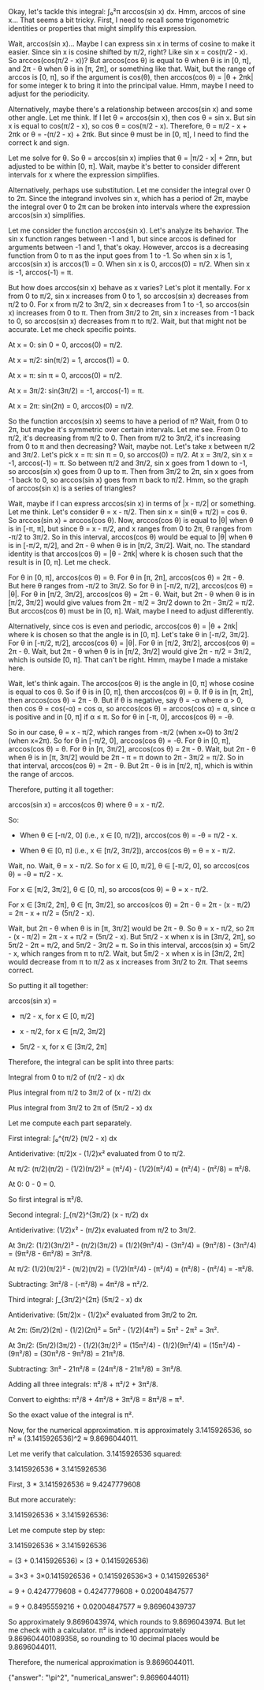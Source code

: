 <think>
Okay, let's tackle this integral: ∫₀²π arccos(sin x) dx. Hmm, arccos of sine x... That seems a bit tricky. First, I need to recall some trigonometric identities or properties that might simplify this expression.

Wait, arccos(sin x)... Maybe I can express sin x in terms of cosine to make it easier. Since sin x is cosine shifted by π/2, right? Like sin x = cos(π/2 - x). So arccos(cos(π/2 - x))? But arccos(cos θ) is equal to θ when θ is in [0, π], and 2π - θ when θ is in [π, 2π], or something like that. Wait, but the range of arccos is [0, π], so if the argument is cos(θ), then arccos(cos θ) = |θ + 2πk| for some integer k to bring it into the principal value. Hmm, maybe I need to adjust for the periodicity.

Alternatively, maybe there's a relationship between arccos(sin x) and some other angle. Let me think. If I let θ = arccos(sin x), then cos θ = sin x. But sin x is equal to cos(π/2 - x), so cos θ = cos(π/2 - x). Therefore, θ = π/2 - x + 2πk or θ = -(π/2 - x) + 2πk. But since θ must be in [0, π], I need to find the correct k and sign.

Let me solve for θ. So θ = arccos(sin x) implies that θ = |π/2 - x| + 2πn, but adjusted to be within [0, π]. Wait, maybe it's better to consider different intervals for x where the expression simplifies.

Alternatively, perhaps use substitution. Let me consider the integral over 0 to 2π. Since the integrand involves sin x, which has a period of 2π, maybe the integral over 0 to 2π can be broken into intervals where the expression arccos(sin x) simplifies.

Let me consider the function arccos(sin x). Let's analyze its behavior. The sin x function ranges between -1 and 1, but since arccos is defined for arguments between -1 and 1, that's okay. However, arccos is a decreasing function from 0 to π as the input goes from 1 to -1. So when sin x is 1, arccos(sin x) is arccos(1) = 0. When sin x is 0, arccos(0) = π/2. When sin x is -1, arccos(-1) = π.

But how does arccos(sin x) behave as x varies? Let's plot it mentally. For x from 0 to π/2, sin x increases from 0 to 1, so arccos(sin x) decreases from π/2 to 0. For x from π/2 to 3π/2, sin x decreases from 1 to -1, so arccos(sin x) increases from 0 to π. Then from 3π/2 to 2π, sin x increases from -1 back to 0, so arccos(sin x) decreases from π to π/2. Wait, but that might not be accurate. Let me check specific points.

At x = 0: sin 0 = 0, arccos(0) = π/2.

At x = π/2: sin(π/2) = 1, arccos(1) = 0.

At x = π: sin π = 0, arccos(0) = π/2.

At x = 3π/2: sin(3π/2) = -1, arccos(-1) = π.

At x = 2π: sin(2π) = 0, arccos(0) = π/2.

So the function arccos(sin x) seems to have a period of π? Wait, from 0 to 2π, but maybe it's symmetric over certain intervals. Let me see. From 0 to π/2, it's decreasing from π/2 to 0. Then from π/2 to 3π/2, it's increasing from 0 to π and then decreasing? Wait, maybe not. Let's take x between π/2 and 3π/2. Let's pick x = π: sin π = 0, so arccos(0) = π/2. At x = 3π/2, sin x = -1, arccos(-1) = π. So between π/2 and 3π/2, sin x goes from 1 down to -1, so arccos(sin x) goes from 0 up to π. Then from 3π/2 to 2π, sin x goes from -1 back to 0, so arccos(sin x) goes from π back to π/2. Hmm, so the graph of arccos(sin x) is a series of triangles?

Wait, maybe if I can express arccos(sin x) in terms of |x - π/2| or something. Let me think. Let's consider θ = x - π/2. Then sin x = sin(θ + π/2) = cos θ. So arccos(sin x) = arccos(cos θ). Now, arccos(cos θ) is equal to |θ| when θ is in [-π, π], but since θ = x - π/2, and x ranges from 0 to 2π, θ ranges from -π/2 to 3π/2. So in this interval, arccos(cos θ) would be equal to |θ| when θ is in [-π/2, π/2], and 2π - θ when θ is in [π/2, 3π/2]. Wait, no. The standard identity is that arccos(cos θ) = |θ - 2πk| where k is chosen such that the result is in [0, π]. Let me check.

For θ in [0, π], arccos(cos θ) = θ. For θ in [π, 2π], arccos(cos θ) = 2π - θ. But here θ ranges from -π/2 to 3π/2. So for θ in [-π/2, π/2], arccos(cos θ) = |θ|. For θ in [π/2, 3π/2], arccos(cos θ) = 2π - θ. Wait, but 2π - θ when θ is in [π/2, 3π/2] would give values from 2π - π/2 = 3π/2 down to 2π - 3π/2 = π/2. But arccos(cos θ) must be in [0, π]. Wait, maybe I need to adjust differently.

Alternatively, since cos is even and periodic, arccos(cos θ) = |θ + 2πk| where k is chosen so that the angle is in [0, π]. Let's take θ in [-π/2, 3π/2]. For θ in [-π/2, π/2], arccos(cos θ) = |θ|. For θ in [π/2, 3π/2], arccos(cos θ) = 2π - θ. Wait, but 2π - θ when θ is in [π/2, 3π/2] would give 2π - π/2 = 3π/2, which is outside [0, π]. That can't be right. Hmm, maybe I made a mistake here.

Wait, let's think again. The arccos(cos θ) is the angle in [0, π] whose cosine is equal to cos θ. So if θ is in [0, π], then arccos(cos θ) = θ. If θ is in [π, 2π], then arccos(cos θ) = 2π - θ. But if θ is negative, say θ = -α where α > 0, then cos θ = cos(-α) = cos α, so arccos(cos θ) = arccos(cos α) = α, since α is positive and in [0, π] if α ≤ π. So for θ in [-π, 0], arccos(cos θ) = -θ.

So in our case, θ = x - π/2, which ranges from -π/2 (when x=0) to 3π/2 (when x=2π). So for θ in [-π/2, 0], arccos(cos θ) = -θ. For θ in [0, π], arccos(cos θ) = θ. For θ in [π, 3π/2], arccos(cos θ) = 2π - θ. Wait, but 2π - θ when θ is in [π, 3π/2] would be 2π - π = π down to 2π - 3π/2 = π/2. So in that interval, arccos(cos θ) = 2π - θ. But 2π - θ is in [π/2, π], which is within the range of arccos.

Therefore, putting it all together:

arccos(sin x) = arccos(cos θ) where θ = x - π/2.

So:

- When θ ∈ [-π/2, 0] (i.e., x ∈ [0, π/2]), arccos(cos θ) = -θ = π/2 - x.

- When θ ∈ [0, π] (i.e., x ∈ [π/2, 3π/2]), arccos(cos θ) = θ = x - π/2.

Wait, no. Wait, θ = x - π/2. So for x ∈ [0, π/2], θ ∈ [-π/2, 0], so arccos(cos θ) = -θ = π/2 - x.

For x ∈ [π/2, 3π/2], θ ∈ [0, π], so arccos(cos θ) = θ = x - π/2.

For x ∈ [3π/2, 2π], θ ∈ [π, 3π/2], so arccos(cos θ) = 2π - θ = 2π - (x - π/2) = 2π - x + π/2 = (5π/2 - x).

Wait, but 2π - θ when θ is in [π, 3π/2] would be 2π - θ. So θ = x - π/2, so 2π - (x - π/2) = 2π - x + π/2 = (5π/2 - x). But 5π/2 - x when x is in [3π/2, 2π], so 5π/2 - 2π = π/2, and 5π/2 - 3π/2 = π. So in this interval, arccos(sin x) = 5π/2 - x, which ranges from π to π/2. Wait, but 5π/2 - x when x is in [3π/2, 2π] would decrease from π to π/2 as x increases from 3π/2 to 2π. That seems correct.

So putting it all together:

arccos(sin x) =

- π/2 - x, for x ∈ [0, π/2]

- x - π/2, for x ∈ [π/2, 3π/2]

- 5π/2 - x, for x ∈ [3π/2, 2π]

Therefore, the integral can be split into three parts:

Integral from 0 to π/2 of (π/2 - x) dx

Plus integral from π/2 to 3π/2 of (x - π/2) dx

Plus integral from 3π/2 to 2π of (5π/2 - x) dx

Let me compute each part separately.

First integral: ∫₀^{π/2} (π/2 - x) dx

Antiderivative: (π/2)x - (1/2)x² evaluated from 0 to π/2.

At π/2: (π/2)(π/2) - (1/2)(π/2)² = (π²/4) - (1/2)(π²/4) = (π²/4) - (π²/8) = π²/8.

At 0: 0 - 0 = 0.

So first integral is π²/8.

Second integral: ∫_{π/2}^{3π/2} (x - π/2) dx

Antiderivative: (1/2)x² - (π/2)x evaluated from π/2 to 3π/2.

At 3π/2: (1/2)(3π/2)² - (π/2)(3π/2) = (1/2)(9π²/4) - (3π²/4) = (9π²/8) - (3π²/4) = (9π²/8 - 6π²/8) = 3π²/8.

At π/2: (1/2)(π/2)² - (π/2)(π/2) = (1/2)(π²/4) - (π²/4) = (π²/8) - (π²/4) = -π²/8.

Subtracting: 3π²/8 - (-π²/8) = 4π²/8 = π²/2.

Third integral: ∫_{3π/2}^{2π} (5π/2 - x) dx

Antiderivative: (5π/2)x - (1/2)x² evaluated from 3π/2 to 2π.

At 2π: (5π/2)(2π) - (1/2)(2π)² = 5π² - (1/2)(4π²) = 5π² - 2π² = 3π².

At 3π/2: (5π/2)(3π/2) - (1/2)(3π/2)² = (15π²/4) - (1/2)(9π²/4) = (15π²/4) - (9π²/8) = (30π²/8 - 9π²/8) = 21π²/8.

Subtracting: 3π² - 21π²/8 = (24π²/8 - 21π²/8) = 3π²/8.

Adding all three integrals: π²/8 + π²/2 + 3π²/8.

Convert to eighths: π²/8 + 4π²/8 + 3π²/8 = 8π²/8 = π².

So the exact value of the integral is π².

Now, for the numerical approximation. π is approximately 3.1415926536, so π² ≈ (3.1415926536)^2 ≈ 9.8696044011.

Let me verify that calculation. 3.1415926536 squared:

3.1415926536 * 3.1415926536

First, 3 * 3.1415926536 ≈ 9.4247779608

But more accurately:

3.1415926536 × 3.1415926536:

Let me compute step by step:

3.1415926536 × 3.1415926536

= (3 + 0.1415926536) × (3 + 0.1415926536)

= 3×3 + 3×0.1415926536 + 0.1415926536×3 + 0.1415926536²

= 9 + 0.4247779608 + 0.4247779608 + 0.02004847577

= 9 + 0.8495559216 + 0.02004847577 ≈ 9.86960439737

So approximately 9.8696043974, which rounds to 9.8696043974. But let me check with a calculator. π² is indeed approximately 9.869604401089358, so rounding to 10 decimal places would be 9.8696044011.

Therefore, the numerical approximation is 9.8696044011.
</think>

{"answer": "\\pi^2", "numerical_answer": 9.8696044011}